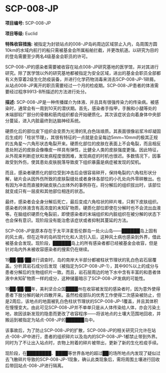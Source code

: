 # SCP-008-JP

**项目编号:**  SCP-008-JP　

**项目等级:**  Euclid

**特殊收容措施:**  被指定为封锁站点的008-JP岛屿周边区域禁止入内，岛周围方圆10km的水域内航行的船只需被基金会所属船舶拦截，并更改航道。以研究为目的的登岛需要至少两名4级基金会职员的许可。

SCP-008-JP的感染者需要被收容在站点008-JP研究基地的医学馆，并对其进行研究。除了医学馆以外的研究基地都被指定为安全区域，进出的基金会职员全部都有义务穿着2级生化防疫装备，并进行化学药物消毒来消去SCP-008-JP-1碎屑。从站点008-JP离开的职员需要经过一个月的检疫期。SCP-008-JP患者的体液需要经过程序9913-B所描述的方法进行处分。

**描述:**  SCP-008-JP是一种传播媒介为体液、并且具有很强传染力的传染病。被感染时，通常会有一周到10天的潜伏期。首先，感染者手指甲，手腕和小腿等处的末端部较广部分的骨骼和筋肉组织都会开始硬质化。其次该症状会向着身体中央部分蔓延，进入内脏最终到达脑神经系统。

硬质化后的部位皮下组织会变质为光滑的乳白色珐琅质。其表面很像岩浆冷却凝固后生成的「柱状节理」，其很有特征的一点就是会呈每边5mm~10mm的极其正规的五角星～六角形状态龟裂开来。硬质化部位的皮肤在表面上不会龟裂，而且相反患处附近的皮肤会像橡皮一样具有弹性，比健全人类的皮肤强度更强。因此特征，从外观来判断症状和发病程度很困难，发现病症的时机也很迟。多数情况下，因事故受到外伤，使其患处皮肤脱落导致皮下组织暴露是病症被发现的契机。

而且，感染者硬质化的部位受到冲击后会很容易碎开，保持龟裂的六角柱形状分解，破片会从因外伤所致的皮肤裂缝处或者身体各部位的小孔处向外零碎散出。也有因为冲击而直接刺破皮肤凸出体外的事例存在。将分解后的组织拔出时，该部位就变成只有一层皮和其他部位相连的状态。

最终，感染者会全身分解后死亡，最后变成六角柱状的碎片堆，只剩下皮肤组织。感染者的体液含有高浓度的未知矿物质，硬质化部位即使在分解时也不会流出血液等。在脑组织硬质化龟裂前，即使感染者的末端组织和内脏组织在被分解的状态下也会保有意识。现阶段没有能治愈该症状或者抑制其蔓延的方法。

SCP-008-JP是原本存在于太平洋麦哲伦群岛一处火山岛——██████岛上固有的风土病，但在近年的岛屿现代化和人流引入后，这种风土病也感染到外界，借此被基金会发现。现阶段，██████岛上的所有感染者都已经被基金会收容，但是针对岛内外未被收容感染者的搜索仍在继续。

19██/██/██进行调查时，岛的南岸大半部分都被柱状节理状的乳白色岩石层覆盖。分析其岩石成分后发现（被指定为SCP-008-JP-1），其中90%以上的成分与患者分解后的生物组织片一致。而且，岩石层周边的地下水中含有丰富的和患者体液中未知矿物质一样的成分，这种储蓄暗示了SCP-008-JP发病的可能性。

19██/██/██年，美利坚合众国████州在收容被发现的感染者时，因为意外使得患者下肢分解的破片四散开来。虽然检疫部队的优秀工作使得二次感染被防止，但是2周后，该地点的地面被乳白色柱状节理状的SCP-008-JP-1覆盖，并且其体积在慢慢变大。由此可见SCP-008-JP并不单单只是从人体传染给人体，亦会污染土地，故因该新发现的隐患而更改了收容程序——将该地点的土壤大范围地回收，并搬运到被指定为站点-008-JP的██████岛中。

该事故后，为了防止SCP-008-JP的扩散，SCP-008-JP的相关研究只允许在站点-008-JP中进行，患者的组织碎片以及岛内的SCP-008-JP-1都禁止带到外界。同时为了不让出入站点时，衣物上附着的碎片被带出，更新了新的生化检疫手续。

现阶段，在████████、████等世界各地的超过██的场所地点内发现了疑似过去飞散碎片导致的SCP-008-JP-1现象，确认此类现象后，需将周围土壤进行回收后带回站点-008-JP进行隔离。

